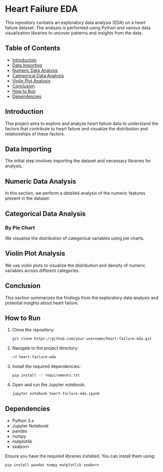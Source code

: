 # Heart Failure EDA

This repository contains an exploratory data analysis (EDA) on a heart failure dataset. The analysis is performed using Python and various data visualization libraries to uncover patterns and insights from the data.

## Table of Contents
- [Introduction](#introduction)
- [Data Importing](#data-importing)
- [Numeric Data Analysis](#numeric-data-analysis)
- [Categorical Data Analysis](#categorical-data-analysis)
- [Violin Plot Analysis](#violin-plot-analysis)
- [Conclusion](#conclusion)
- [How to Run](#how-to-run)
- [Dependencies](#dependencies)

## Introduction
This project aims to explore and analyze heart failure data to understand the factors that contribute to heart failure and visualize the distribution and relationships of these factors.

## Data Importing
The initial step involves importing the dataset and necessary libraries for analysis.

## Numeric Data Analysis
In this section, we perform a detailed analysis of the numeric features present in the dataset.

## Categorical Data Analysis
### By Pie Chart
We visualize the distribution of categorical variables using pie charts.

## Violin Plot Analysis
We use violin plots to visualize the distribution and density of numeric variables across different categories.

## Conclusion
This section summarizes the findings from the exploratory data analysis and potential insights about heart failure.

## How to Run
1. Clone the repository:
    ```sh
    git clone https://github.com/your-username/heart-failure-eda.git
    ```
2. Navigate to the project directory:
    ```sh
    cd heart-failure-eda
    ```
3. Install the required dependencies:
    ```sh
    pip install -r requirements.txt
    ```
4. Open and run the Jupyter notebook:
    ```sh
    jupyter notebook heart-failure-eda.ipynb
    ```

## Dependencies
- Python 3.x
- Jupyter Notebook
- pandas
- numpy
- matplotlib
- seaborn

Ensure you have the required libraries installed. You can install them using:
```sh
pip install pandas numpy matplotlib seaborn

